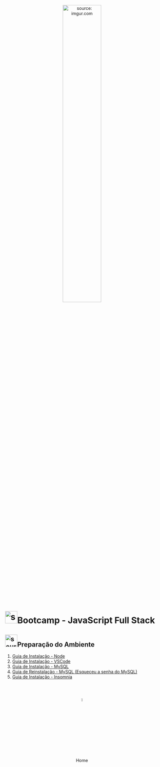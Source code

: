 <div align="center">
    <img src="https://i.imgur.com/icgjsRQ.png" title="source: imgur.com" width="50%"/>
</div>
<h1><img src="https://i.imgur.com/r9lrbPG.png" title="source: imgur.com" width="40px"/>Bootcamp - JavaScript Full Stack </h1>

<h2><img src="https://i.imgur.com/PHgmbCh.png" title="source: imgur.com" width="40px"/>Preparação do Ambiente</h2>

1. <a href="07_install_node.md" >Guia de Instalação - Node</a>
2. <a href="06_install_vscode.md" >Guia de Instalação - VSCode</a>
3. <a href="03_install_mysql.md" >Guia de Instalação - MySQL</a>
4. <a href="04_uninstall_mysql.md" >Guia de Reinstalação - MySQL (Esqueceu a senha do MySQL)</a>
5. <a href="05_install_Insomnia.md" >Guia de Instalação - Insomnia</a>

<br /><br />
	

<div align="center"><a href="../README.md"><img src="https://i.imgur.com/kfHCxif.png" title="source: imgur.com" width="5%"/></a></div>
<div align="center">Home</div>
